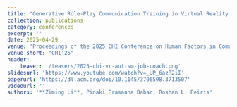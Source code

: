 ```yaml
---
title: "Generative Role-Play Communication Training in Virtual Reality for Autistic Individuals: A Study on Job Coach Experiences in Vocational Training Programs"
collection: publications
category: conferences
excerpt: ''
date: 2025-04-29
venue: 'Proceedings of the 2025 CHI Conference on Human Factors in Computing Systems'
venue_short: "CHI'25"
header:
    teaser: '/teasers/2025-chi-vr-autism-job-coach.png'
slidesurl: 'https://www.youtube.com/watch?v=_UP_6azR2iI'
paperurl: 'https://dl.acm.org/doi/10.1145/3706598.3713507'
videourl: ''
authors: '**Ziming Li**, Pinaki Prasanna Babar, Roshan L. Peiris'
---
```


